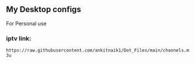 ## My Desktop configs
For Personal use 
### iptv link:
`https://raw.githubusercontent.com/ankitnaik1/Dot_Files/main/channels.m3u`
